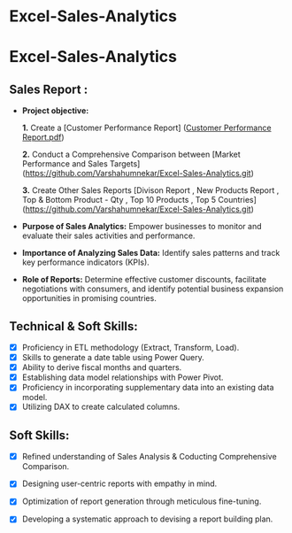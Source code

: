 # Excel-Sales-Analytics

# Excel-Sales-Analytics
## Sales Report :


- **Project objective:** 

    **1.** Create a [Customer Performance Report] ([Customer Performance Report.pdf](https://github.com/Varshahumnekar/Excel-Sales-Analytics.git))
  
    **2.** Conduct a Comprehensive Comparison between [Market Performance and Sales Targets] (https://github.com/Varshahumnekar/Excel-Sales-Analytics.git)
  
    **3.** Create Other Sales Reports [Divison Report , New Products Report , Top & Bottom Product - Qty , Top 10 Products , Top 5 Countries] (https://github.com/Varshahumnekar/Excel-Sales-Analytics.git)

- **Purpose of Sales Analytics:** Empower businesses to monitor and evaluate their sales activities and performance.

- **Importance of Analyzing Sales Data:** Identify sales patterns and track key performance indicators (KPIs).

 - **Role of Reports:** Determine effective customer discounts, facilitate negotiations with consumers, and identify potential business expansion opportunities in promising countries.


## Technical & Soft Skills:
- [x]	Proficiency in ETL methodology (Extract, Transform, Load).
- [x]	Skills to generate a date table using Power Query.
- [x]	Ability to derive fiscal months and quarters.
- [x]	Establishing data model relationships with Power Pivot.
- [x]	Proficiency in incorporating supplementary data into an existing data model.
- [x]	Utilizing DAX to create calculated columns.

## Soft Skills:
- [x]	Refined understanding of Sales Analysis & Coducting Comprehensive Comparison.
- [x]	Designing user-centric reports with empathy in mind.
- [x]	Optimization of report generation through meticulous fine-tuning.
- [x]	Developing a systematic approach to devising a report building plan.



  
